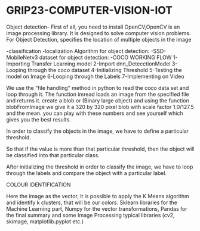# GRIP23-COMPUTER-VISION-IOT
Object detection-
First of all, you need to install OpenCV,OpenCV is an image processing library. It is designed to solve computer vision problems.
For Object Detection, specifies the location of multiple objects in the image

-classification
-localization
Algorithm for object detection:
-SSD-MobileNetv3
dataset for object detection:
-COCO
	WORKING FLOW
1-Importing Transfer Learning model 
2-Import dnn_DetecctionModel
3-Looping through the coco dataset
4-Initializing Threshold 
5-Testing the model on Image
6-Looping through the Labels
7-Implementing on Video

We use the "file handling" method in python to read the coco data set and loop through it.
The function imread loads an image from the specified file and returns it. 
create a blob or (Binary large object) and using the function blobFromImage
we give it a 320 by 320 pixel blob
with scale factor 1.0/127.5 and the mean.
you can play with these numbers and see yourself which gives you the best results.

In order to classify the objects in the image, we have to define a particular threshold. 

So that if the value is more than that particular threshold, then the object will be classified into that particular class.

After initializing the threshold in order to classify the image, we have to loop through the labels and compare the object with a particular label.


COLOUR IDENTIFICATION

Here the image as the vector, it is possible to apply the K Means algorithm and identify k clusters, that will be our colors.
Sklearn libraries for the Machine Learning part, Numpy for the vector transformations, Pandas for the final summary and some Image Processing typical libraries (cv2, skimage, matplotlib.pyplot etc.)


